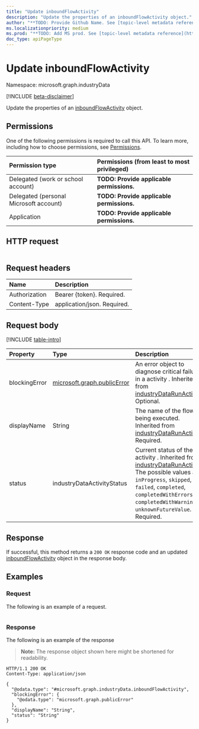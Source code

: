```yaml
---
title: "Update inboundFlowActivity"
description: "Update the properties of an inboundFlowActivity object."
author: "**TODO: Provide Github Name. See [topic-level metadata reference](https://aka.ms/msgo?pagePath=API/Document/Guidelines/Metadata)**"
ms.localizationpriority: medium
ms.prod: "**TODO: Add MS prod. See [topic-level metadata reference](https://aka.ms/msgo?pagePath=API/Document/Guidelines/Metadata)**"
doc_type: apiPageType
---
```


# Update inboundFlowActivity
Namespace: microsoft.graph.industryData

[!INCLUDE [beta-disclaimer](../../includes/beta-disclaimer.md)]

Update the properties of an [inboundFlowActivity](../resources/industrydata-inboundflowactivity.md) object.

## Permissions
One of the following permissions is required to call this API. To learn more, including how to choose permissions, see [Permissions](/graph/permissions-reference).

|Permission type|Permissions (from least to most privileged)|
|:---|:---|
|Delegated (work or school account)|**TODO: Provide applicable permissions.**|
|Delegated (personal Microsoft account)|**TODO: Provide applicable permissions.**|
|Application|**TODO: Provide applicable permissions.**|

## HTTP request

<!-- {
  "blockType": "ignored"
}
-->
``` http
```

## Request headers
|Name|Description|
|:---|:---|
|Authorization|Bearer {token}. Required.|
|Content-Type|application/json. Required.|

## Request body
[!INCLUDE [table-intro](../../includes/update-property-table-intro.md)]


|Property|Type|Description|
|:---|:---|:---|
|blockingError|[microsoft.graph.publicError](../resources/publicerror.md)|An error object to diagnose critical failures in a activity . Inherited from [industryDataRunActivity](../resources/industrydata-industrydatarunactivity.md). Optional.|
|displayName|String|The name of the flow being executed. Inherited from [industryDataRunActivity](../resources/industrydata-industrydatarunactivity.md). Required.|
|status|industryDataActivityStatus|Current status of the activity . Inherited from [industryDataRunActivity](../resources/industrydata-industrydatarunactivity.md). The possible values are: `inProgress`, `skipped`, `failed`, `completed`, `completedWithErrors`, `completedWithWarnings`, `unknownFutureValue`. Required.|



## Response

If successful, this method returns a `200 OK` response code and an updated [inboundFlowActivity](../resources/industrydata-inboundflowactivity.md) object in the response body.

## Examples

### Request
The following is an example of a request.
<!-- {
  "blockType": "request",
  "name": "update_inboundflowactivity"
}
-->
``` http

```


### Response
The following is an example of the response
>**Note:** The response object shown here might be shortened for readability.
<!-- {
  "blockType": "response",
  "truncated": true
}
-->
``` http
HTTP/1.1 200 OK
Content-Type: application/json

{
  "@odata.type": "#microsoft.graph.industryData.inboundFlowActivity",
  "blockingError": {
    "@odata.type": "microsoft.graph.publicError"
  },
  "displayName": "String",
  "status": "String"
}
```


